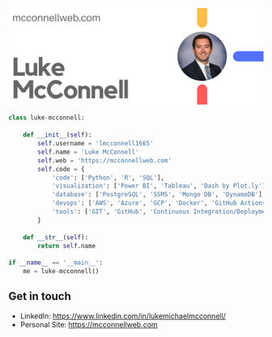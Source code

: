 ![](https://raw.githubusercontent.com/lmcconnell1665/lmcconnell1665/master/profile-header.png)

```python
class luke-mcconnell:

    def __init__(self):
        self.username = 'lmcconnell1665'
        self.name = 'Luke McConnell'
        self.web = 'https://mcconnellweb.com'
        self.code = {
            'code': ['Python', 'R', 'SQL'],
            'visualization': ['Power BI', 'Tableau', 'Dash by Plot.ly'],
            'database': ['PostgreSQL', 'SSMS', 'Mongo DB', 'DynamoDB'],
            'devops': ['AWS', 'Azure', 'GCP', 'Docker', 'GitHub Actions'],
            'tools': ['GIT', 'GitHub', 'Continuous Integration/Deployment'],
        }

    def __str__(self):
        return self.name

if __name__ == '__main__':
    me = luke-mcconnell()

```
## Get in touch

- LinkedIn: https://www.linkedin.com/in/lukemichaelmcconnell/
- Personal Site: https://mcconnellweb.com
